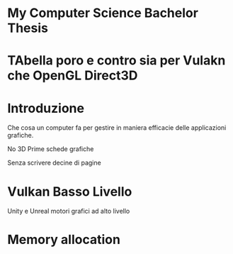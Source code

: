 # My Computer Science Bachelor Thesis

# TAbella poro e contro sia per Vulakn che OpenGL Direct3D

# Introduzione

Che cosa un computer fa per gestire in maniera efficacie
delle applicazioni grafiche.

No 3D
Prime schede grafiche

Senza scrivere decine di pagine

# Vulkan Basso Livello

Unity e Unreal motori grafici ad alto livello

# Memory allocation
